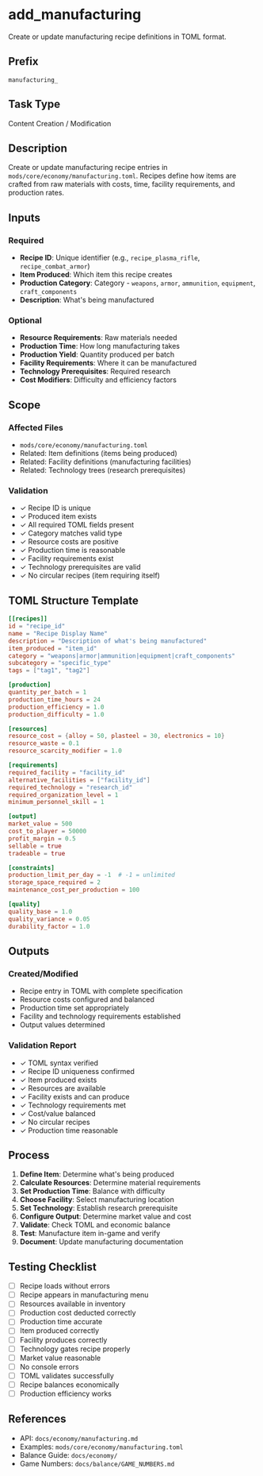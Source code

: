 # add_manufacturing

Create or update manufacturing recipe definitions in TOML format.

## Prefix
`manufacturing_`

## Task Type
Content Creation / Modification

## Description
Create or update manufacturing recipe entries in `mods/core/economy/manufacturing.toml`. Recipes define how items are crafted from raw materials with costs, time, facility requirements, and production rates.

## Inputs

### Required
- **Recipe ID**: Unique identifier (e.g., `recipe_plasma_rifle`, `recipe_combat_armor`)
- **Item Produced**: Which item this recipe creates
- **Production Category**: Category - `weapons`, `armor`, `ammunition`, `equipment`, `craft_components`
- **Description**: What's being manufactured

### Optional
- **Resource Requirements**: Raw materials needed
- **Production Time**: How long manufacturing takes
- **Production Yield**: Quantity produced per batch
- **Facility Requirements**: Where it can be manufactured
- **Technology Prerequisites**: Required research
- **Cost Modifiers**: Difficulty and efficiency factors

## Scope

### Affected Files
- `mods/core/economy/manufacturing.toml`
- Related: Item definitions (items being produced)
- Related: Facility definitions (manufacturing facilities)
- Related: Technology trees (research prerequisites)

### Validation
- ✓ Recipe ID is unique
- ✓ Produced item exists
- ✓ All required TOML fields present
- ✓ Category matches valid type
- ✓ Resource costs are positive
- ✓ Production time is reasonable
- ✓ Facility requirements exist
- ✓ Technology prerequisites are valid
- ✓ No circular recipes (item requiring itself)

## TOML Structure Template

```toml
[[recipes]]
id = "recipe_id"
name = "Recipe Display Name"
description = "Description of what's being manufactured"
item_produced = "item_id"
category = "weapons|armor|ammunition|equipment|craft_components"
subcategory = "specific_type"
tags = ["tag1", "tag2"]

[production]
quantity_per_batch = 1
production_time_hours = 24
production_efficiency = 1.0
production_difficulty = 1.0

[resources]
resource_cost = {alloy = 50, plasteel = 30, electronics = 10}
resource_waste = 0.1
resource_scarcity_modifier = 1.0

[requirements]
required_facility = "facility_id"
alternative_facilities = ["facility_id"]
required_technology = "research_id"
required_organization_level = 1
minimum_personnel_skill = 1

[output]
market_value = 500
cost_to_player = 50000
profit_margin = 0.5
sellable = true
tradeable = true

[constraints]
production_limit_per_day = -1  # -1 = unlimited
storage_space_required = 2
maintenance_cost_per_production = 100

[quality]
quality_base = 1.0
quality_variance = 0.05
durability_factor = 1.0
```

## Outputs

### Created/Modified
- Recipe entry in TOML with complete specification
- Resource costs configured and balanced
- Production time set appropriately
- Facility and technology requirements established
- Output values determined

### Validation Report
- ✓ TOML syntax verified
- ✓ Recipe ID uniqueness confirmed
- ✓ Item produced exists
- ✓ Resources are available
- ✓ Facility exists and can produce
- ✓ Technology requirements met
- ✓ Cost/value balanced
- ✓ No circular recipes
- ✓ Production time reasonable

## Process

1. **Define Item**: Determine what's being produced
2. **Calculate Resources**: Determine material requirements
3. **Set Production Time**: Balance with difficulty
4. **Choose Facility**: Select manufacturing location
5. **Set Technology**: Establish research prerequisite
6. **Configure Output**: Determine market value and cost
7. **Validate**: Check TOML and economic balance
8. **Test**: Manufacture item in-game and verify
9. **Document**: Update manufacturing documentation

## Testing Checklist

- [ ] Recipe loads without errors
- [ ] Recipe appears in manufacturing menu
- [ ] Resources available in inventory
- [ ] Production cost deducted correctly
- [ ] Production time accurate
- [ ] Item produced correctly
- [ ] Facility produces correctly
- [ ] Technology gates recipe properly
- [ ] Market value reasonable
- [ ] No console errors
- [ ] TOML validates successfully
- [ ] Recipe balances economically
- [ ] Production efficiency works

## References

- API: `docs/economy/manufacturing.md`
- Examples: `mods/core/economy/manufacturing.toml`
- Balance Guide: `docs/economy/`
- Game Numbers: `docs/balance/GAME_NUMBERS.md`
